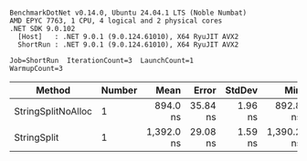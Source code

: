 ```

BenchmarkDotNet v0.14.0, Ubuntu 24.04.1 LTS (Noble Numbat)
AMD EPYC 7763, 1 CPU, 4 logical and 2 physical cores
.NET SDK 9.0.102
  [Host]   : .NET 9.0.1 (9.0.124.61010), X64 RyuJIT AVX2
  ShortRun : .NET 9.0.1 (9.0.124.61010), X64 RyuJIT AVX2

Job=ShortRun  IterationCount=3  LaunchCount=1  
WarmupCount=3  

```
| Method             | Number | Mean       | Error    | StdDev  | Min        | Max        | Gen0   | Gen1   | Allocated |
|------------------- |------- |-----------:|---------:|--------:|-----------:|-----------:|-------:|-------:|----------:|
| StringSplitNoAlloc | 1      |   894.0 ns | 35.84 ns | 1.96 ns |   892.8 ns |   896.3 ns |      - |      - |         - |
| StringSplit        | 1      | 1,392.0 ns | 29.08 ns | 1.59 ns | 1,390.2 ns | 1,393.3 ns | 0.1907 | 0.0019 |    3208 B |
